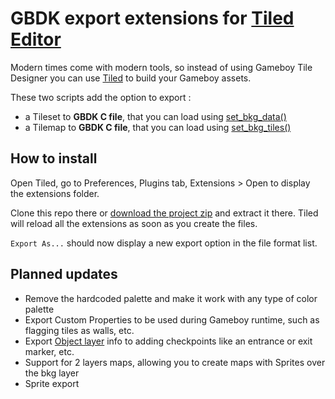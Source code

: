 # GBDK export extensions for [Tiled Editor](https://www.mapeditor.org/)

Modern times come with modern tools, so instead of using Gameboy Tile Designer you can use [Tiled](https://www.mapeditor.org/) to build your Gameboy assets.

These two scripts add the option to export :

- a Tileset to **GBDK C file**, that you can load using [set_bkg_data()](https://gbdk-2020.github.io/gbdk-2020/docs/api/gb_8h.html#ac5ad2687d02b9815986cdac1b3121d15)
- a Tilemap to **GBDK C file**, that you can load using [set_bkg_tiles()](https://gbdk-2020.github.io/gbdk-2020/docs/api/gb_8h.html#ad1ec25843468eb57c54e0ebdcf532659)

## How to install

Open Tiled, go to Preferences, Plugins tab, Extensions > Open to display the extensions folder.

Clone this repo there or [download the project zip](https://github.com/kevinleguillou/tiled-gbdk-exporter/archive/refs/heads/master.zip) and extract it there. Tiled will reload all the extensions as soon as you create the files.

`Export As...` should now display a new export option in the file format list.

## Planned updates

- Remove the hardcoded palette and make it work with any type of color palette
- Export Custom Properties to be used during Gameboy runtime, such as flagging tiles as walls, etc.
- Export [Object layer](https://doc.mapeditor.org/en/stable/manual/objects/) info to adding checkpoints like an entrance or exit marker, etc.
- Support for 2 layers maps, allowing you to create maps with Sprites over the bkg layer
- Sprite export